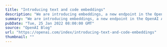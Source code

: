 ```yaml
---
title: "Introducing text and code embeddings"
description: "We are introducing embeddings, a new endpoint in the OpenAI API that makes it easy to perform natural language and code tasks like semantic search, clustering, topic modeling, and classification."
summary: "We are introducing embeddings, a new endpoint in the OpenAI API that makes it easy to perform natural language and code tasks like semantic search, clustering, topic modeling, and classification."
pubDate: "Tue, 25 Jan 2022 08:00:00 GMT"
source: "OpenAI Blog"
url: "https://openai.com/index/introducing-text-and-code-embeddings"
thumbnail: ""
---
```


